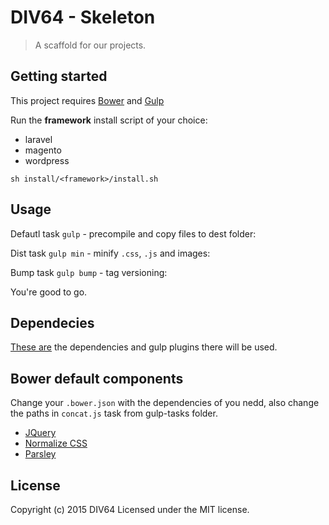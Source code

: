 # DIV64 - Skeleton
> A scaffold for our projects.

## Getting started
This project requires [Bower](http://bower.io/) and [Gulp](http://gulpjs.com/)

Run the **framework** install script of your choice:

+ laravel
+ magento
+ wordpress

`sh install/<framework>/install.sh`

## Usage

Defautl task `gulp` - precompile and copy files to dest folder: 

Dist task `gulp min` - minify `.css`, `.js` and images: 

Bump task `gulp bump` - tag versioning:  

You're good to go.

## Dependecies
[These are](https://bitbucket.org/gabrieldiv64/div64-skeleton/src/7bb8dde05cdc03fe60b89e7ff407306d329e06e7/DEPENDECIES.md?at=master) the dependencies and gulp plugins there will be used.

## Bower default components
Change your `.bower.json` with the dependencies of you nedd, also change the paths in `concat.js` task from gulp-tasks folder.

+ [JQuery](http://jquery.com/)
+ [Normalize CSS](http://necolas.github.io/normalize.css/)
+ [Parsley](http://parsleyjs.org/)

## License
Copyright (c) 2015 DIV64 Licensed under the MIT license.
